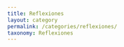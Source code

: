 ```yaml
---
title: Reflexiones
layout: category
permalink: /categories/reflexiones/
taxonomy: Reflexiones
---
```

